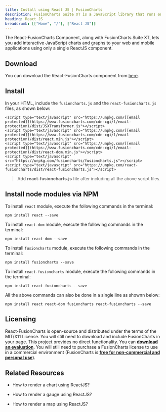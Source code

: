 ```yaml
---
title: Install using React JS | FusionCharts
description: FusionCharts Suite XT is a JavaScript library that runs on your desktop/mobile web browsers. This article talks about steps to install React JS.
heading: React JS
breadcrumb: [["Home", "/"], ["React JS"]]
---
```

The React-FusionCharts Component, along with FusionCharts Suite XT, lets you add interactive JavaScript charts and graphs to your web and mobile applications using only a single ReactJS component.

## Download

You can download the React-FusionCharts component from [here](https://www.fusioncharts.com/reactjs-charts/).

## Install

In your HTML, include the `fusioncharts.js` and the `react-fusioncharts.js` files, as shown below:

```
<script type="text/javascript" src="https://unpkg.com/[[email protected]](https://www.fusioncharts.com/cdn-cgi/l/email-protection)/dist/JSXTransformer.js"></script>
<script type="text/javascript" src="https://unpkg.com/[[email protected]](https://www.fusioncharts.com/cdn-cgi/l/email-protection)/dist/react.min.js"></script>
<script type="text/javascript" src="https://unpkg.com/[[email protected]](https://www.fusioncharts.com/cdn-cgi/l/email-protection)/dist/react-dom.min.js"></script>
<script type="text/javascript" src="https://unpkg.com/fusioncharts/fusioncharts.js"></script>
<script type="text/javascript" src="https://unpkg.com/react-fusioncharts/dist/react-fusioncharts.js"></script>

```

> Add **react-fusioncharts.js** file after including all the above script files.

## Install node modules via NPM

To install `react` module, execute the following commands in the terminal:

```
npm install react --save

```
To install `react-dom` module, execute the following commands in the terminal:

```
npm install react-dom --save

```
To install `fusioncharts` module, execute the following commands in the terminal:

```
npm install fusioncharts --save

```
To install `react-fusioncharts` module, execute the following commands in the terminal:

```
npm install react-fusioncharts --save

```
All the above commands can also be done in a single line as shownn below:

```
npm install react react-dom fusioncharts react-fusioncharts --save

```
## Licensing

React-FusionCharts is open-source and distributed under the terms of the MIT/X11 License. You will still need to download and include FusionCharts in your page. This project provides no direct functionality. You can **[download an evaluation](https://www.fusioncharts.com/download/)**. You will still need to purchase a FusionCharts license to use in a commercial environment (FusionCharts is **[free for non-commercial and personal use](https://www.fusioncharts.com/download/free/)**).

## Related Resources

* How to render a chart using ReactJS?

* How to render a gauge using ReactJS?

* How to render a map using ReactJS?